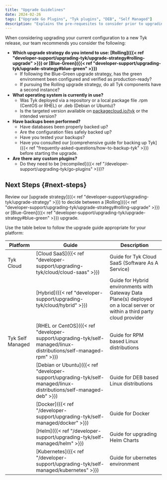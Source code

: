 ```yaml
---
title: "Upgrade Guidelines"
date: 2024-02-26
tags: ["Upgrade Go Plugins", "Tyk plugins", "DEB", "Self Managed"]
description: "Explains the pre-requesites to consider prior to upgrading"
---
```


When considering upgrading your current configuration to a new Tyk release, our team recommends you consider the following:

- **Which upgrade strategy do you intend to use: [Rolling]({{< ref "developer-support/upgrading-tyk/upgrade-strategy#rolling-upgrade" >}}) or [Blue-Green]({{< ref "developer-support/upgrading-tyk/upgrade-strategy#blue-green" >}})**
    - If following the Blue-Green upgrade strategy, has the green environment been configured and verified as production-ready?
    - If pursuing the Rolling upgrade strategy, do all Tyk components have a second instance?
- **What operating system is currently in use?**
    - Was Tyk deployed via a repository or a local package file .rpm (CentOS or RHEL) or .deb (Debian or Ubuntu)?
    - Is the targeted version available on [packagecloud.io/tyk](https://packagecloud.io/tyk) or the intended version?
- **Have backups been performed?**
    - Have databases been properly backed up?
    - Are the configuration files safely backed up?
    - Have you tested your backups?
    - Have you consulted our [comprehensive guide for backing up Tyk]({{< ref "frequently-asked-questions/how-to-backup-tyk" >}}) before starting the upgrade.
- **Are there any custom plugins?**
    - Do they need to be [recompiled]({{< ref "/developer-support/upgrading-tyk/go-plugins" >}})?

## Next Steps {#next-steps}

Review our [upgrade strategy]({{< ref "developer-support/upgrading-tyk/upgrade-strategy" >}}) to decide between a [Rolling]({{< ref "developer-support/upgrading-tyk/upgrade-strategy#rolling-upgrade" >}}) or [Blue-Green]({{< ref "developer-support/upgrading-tyk/upgrade-strategy#blue-green" >}}) upgrade.

Use the table below to follow the upgrade guide appropriate for your platform:

| Platform         | Guide             | Description |
| ---------------- | ---------------- | ----------- |
| Tyk Cloud        | [Cloud SaaS]({{< ref "developer-support/upgrading-tyk/cloud/cloud-saas" >}}) | Guide for Tyk Cloud SaaS (Software As A Service) |
| | [Hybrid]({{< ref "developer-support/upgrading-tyk/cloud/hybrid" >}}) | Guide for Hybrid environments with Gateway Data Plane(s) deployed on a local server or within a third party cloud provider |
| Tyk Self Managed | [RHEL or CentOS]({{< ref "developer-support/upgrading-tyk/self-managed/linux-distributions/self-managed-rpm" >}}) | Guide for RPM based Linux distributions |
| | [Debian or Ubuntu]({{< ref "developer-support/upgrading-tyk/self-managed/linux-distributions/self-managed-deb" >}}) | Guide for DEB based Linux distributions |
| | [Docker]({{< ref "/developer-support/upgrading-tyk/self-managed/docker" >}}) | Guide for Docker |
| | [Helm]({{< ref "/developer-support/upgrading-tyk/self-managed/helm" >}}) | Guide for upgrading Helm Charts |
| | [Kubernetes]({{< ref "/developer-support/upgrading-tyk/self-managed/kubernetes" >}}) | Guide for ubernetes environment |

